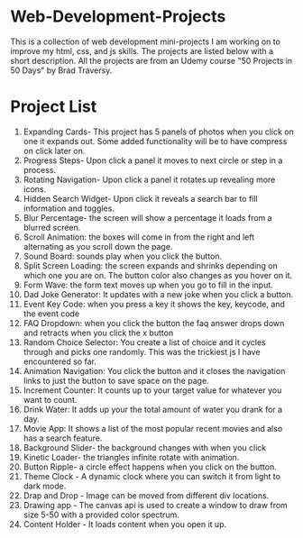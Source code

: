 # Web-Development-Projects
This is a collection of web development mini-projects I am working on to improve my html, css, and js skills. The projects are listed below with a short description. All the projects are from an Udemy course "50 Projects in 50 Days" by Brad Traversy. 

# Project List
1. Expanding Cards- This project has 5 panels of photos when you click on one it expands out. Some added functionality will be to have compress on click later on. 
2. Progress Steps- Upon click a panel it moves to next circle or step in a process.
3. Rotating Navigation- Upon click a panel it rotates up revealing more icons. 
4. Hidden Search Widget- Upon click it reveals a search bar to fill information and toggles.
5. Blur Percentage- the screen will show a percentage it loads from a blurred screen.
6. Scroll Animation: the boxes will come in from the right and left alternating as you scroll down the page.
7. Sound Board: sounds play when you click the button.
8. Split Screen Loading: the screen expands and shrinks depending on which one you are on. The button color also changes as you hover on it. 
9. Form Wave: the form text moves up when you go to fill in the input. 
10. Dad Joke Generator: It updates with a new joke when you click a button. 
11. Event Key Code: when you press a key it shows the key, keycode, and the event code
12. FAQ Dropdown: when you click the button the faq answer drops down and retracts when you click the x button
13. Random Choice Selector: You create a list of choice and it cycles through and picks one randomly. This was the trickiest js I have encountered so far. 
14. Animation Navigation: You click the button and it closes the navigation links to just the button to save space on the page.
15. Increment Counter: It counts up to your target value for whatever you want to count. 
16. Drink Water: It adds up your the total amount of water you drank for a day. 
17. Movie App: It shows a list of the most popular recent movies and also has a search feature. 
18. Background Slider- the background changes with when you click 
19. Kinetic Loader- the triangles infinite rotate with animation.
20. Button Ripple- a circle effect happens when you click on the button.
21. Theme Clock - A dynamic clock where you can switch it from light to dark mode.
22. Drap and Drop - Image can be moved from different div locations. 
23. Drawing app - The canvas api is used to create a window to draw from size 5-50 with a provided color spectrum. 
24. Content Holder - It loads content when you open it up. 


